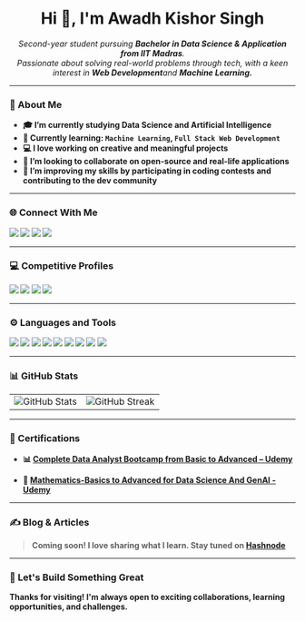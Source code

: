 <h1 align="center">Hi 👋, I'm Awadh Kishor Singh</h1>

<p align="center">
  <em>
    Second-year student pursuing <strong>Bachelor in Data Science & Application from IIT Madras</strong>.<br>
    Passionate about solving real-world problems through tech, with a keen interest in <strong>Web Development</strong>and <strong> Machine Learning<strong>.
  </em>
</p>

---

### 🧠 About Me
- 🎓 I’m currently studying **Data Science and Artificial Intelligence**
- 🌱 Currently learning: `Machine Learning`, `Full Stack Web Development`
- 💻 I love working on **creative and meaningful projects**
- 🤝 I’m looking to collaborate on open-source and real-life applications
- 🧩 I’m improving my skills by participating in coding contests and contributing to the dev community

---

### 🌐 Connect With Me
<p align="left">
  <a href="https://twitter.com/im_awadh_" target="_blank"><img src="https://img.shields.io/badge/Twitter-1DA1F2?style=for-the-badge&logo=twitter&logoColor=white"/></a>
  <a href="https://linkedin.com/in/imawadh" target="_blank"><img src="https://img.shields.io/badge/LinkedIn-0077B5?style=for-the-badge&logo=linkedin&logoColor=white"/></a>
  <a href="https://instagram.com/im_awadh_" target="_blank"><img src="https://img.shields.io/badge/Instagram-E4405F?style=for-the-badge&logo=instagram&logoColor=white"/></a>
  <a href="https://hashnode.com/@imawadh" target="_blank"><img src="https://img.shields.io/badge/Hashnode-2962FF?style=for-the-badge&logo=hashnode&logoColor=white"/></a>
</p>

---

### 💻 Competitive Profiles
<p align="left">
  <a href="https://www.codechef.com/users/imawadh" target="_blank"><img src="https://img.shields.io/badge/CodeChef-5B4638?style=for-the-badge&logo=codechef&logoColor=white"/></a>
  <a href="https://codeforces.com/profile/awadh241" target="_blank"><img src="https://img.shields.io/badge/Codeforces-1F8ACB?style=for-the-badge&logo=codeforces&logoColor=white"/></a>
  <a href="https://www.leetcode.com/imawadh" target="_blank"><img src="https://img.shields.io/badge/LeetCode-FFA116?style=for-the-badge&logo=leetcode&logoColor=black"/></a>
  <a href="https://www.hackerearth.com/@awadhkishorsingh241" target="_blank"><img src="https://img.shields.io/badge/HackerEarth-323754?style=for-the-badge&logo=hackerearth&logoColor=white"/></a>
</p>

---

### ⚙️ Languages and Tools
<p align="left">
  <img src="https://img.shields.io/badge/C-00599C?style=for-the-badge&logo=c&logoColor=white"/>
  <img src="https://img.shields.io/badge/C++-00599C?style=for-the-badge&logo=c%2B%2B&logoColor=white"/>
  <img src="https://img.shields.io/badge/Python-FFD43B?style=for-the-badge&logo=python&logoColor=blue"/>
  <img src="https://img.shields.io/badge/JavaScript-F7DF1E?style=for-the-badge&logo=javascript&logoColor=black"/>
  <img src="https://img.shields.io/badge/HTML5-E34F26?style=for-the-badge&logo=html5&logoColor=white"/>
  <img src="https://img.shields.io/badge/CSS3-1572B6?style=for-the-badge&logo=css3&logoColor=white"/>
  <img src="https://img.shields.io/badge/Node.js-339933?style=for-the-badge&logo=nodedotjs&logoColor=white"/>
  <img src="https://img.shields.io/badge/MySQL-4479A1?style=for-the-badge&logo=mysql&logoColor=white"/>
  <img src="https://img.shields.io/badge/Pandas-150458?style=for-the-badge&logo=pandas&logoColor=white"/>
</p>

---

### 📊 GitHub Stats

<table>
  <tr>
    <td>
      <img src="https://github-readme-stats.vercel.app/api?username=imawadh&show_icons=true&theme=radical" alt="GitHub Stats" />
    </td>
    <td>
      <img src="https://streak-stats.demolab.com?user=imawadh&theme=radical" alt="GitHub Streak" />
    </td>
  </tr>
</table>

---

### 📜 Certifications

- 📊 [Complete Data Analyst Bootcamp from Basic to Advanced – Udemy](https://www.udemy.com/certificate/UC-1590fb55-374f-406a-8285-014f7a1b1088/)  
- 🤖 [Mathematics-Basics to Advanced for Data Science And GenAI -Udemy](https://www.udemy.com/certificate/UC-d4ef6961-95f9-4912-be28-c2c0cf02974a/)  

  </tr>
</table>









---

### ✍️ Blog & Articles
> Coming soon! I love sharing what I learn. Stay tuned on [Hashnode](https://hashnode.com/@imawadh)

---

### 🙌 Let's Build Something Great
Thanks for visiting! I'm always open to exciting collaborations, learning opportunities, and challenges.
